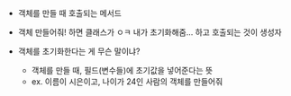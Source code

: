 * 객체를 만들 때 호출되는 메서드
* 객체 만들어줘! 하면 클래스가 ㅇㅋ 내가 초기화해줌... 하고 호출되는 것이 생성자

* 객체를 초기화한다는 게 무슨 말이냐?
	* 객체를 만들 때, 필드(변수들)에 초기값을 넣어준다는 뜻
	* ex. 이름이 시은이고, 나이가 24인 사람의 객체를 만들어줘 